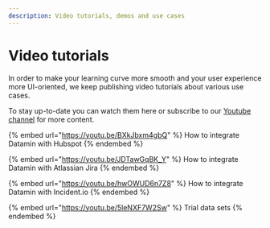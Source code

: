 ```yaml
---
description: Video tutorials, demos and use cases
---
```


# Video tutorials

In order to make your learning curve more smooth and your user experience more UI-oriented, we keep publishing video tutorials about various use cases.&#x20;

To stay up-to-date you can watch them here or subscribe to our [Youtube channel](https://www.youtube.com/channel/UCbrmYg0YhbqUVlUVX1QIg9w) for more content.

{% embed url="https://youtu.be/BXkJbxm4gbQ" %}
How to integrate Datamin with Hubspot
{% endembed %}

{% embed url="https://youtu.be/JDTawGqBK_Y" %}
How to integrate Datamin with Atlassian Jira
{% endembed %}

{% embed url="https://youtu.be/hwOWUD6n7Z8" %}
How to integrate Datamin with Incident.io
{% endembed %}

{% embed url="https://youtu.be/5leNXF7W2Sw" %}
Trial data sets
{% endembed %}

